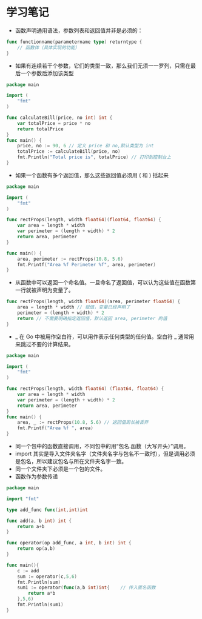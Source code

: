 # 学习笔记

* 函数声明通用语法，参数列表和返回值并非是必须的：
```go
func functionname(parametername type) returntype {
	// 函数体（具体实现的功能）
}
```
* 如果有连续若干个参数，它们的类型一致，那么我们无须一一罗列，只需在最后一个参数后添加该类型
```go
package main

import (
	"fmt"
)

func calculateBill(price, no int) int {
	var totalPrice = price * no
	return totalPrice
}
func main() {
	price, no := 90, 6 // 定义 price 和 no,默认类型为 int
	totalPrice := calculateBill(price, no)
	fmt.Println("Total price is", totalPrice) // 打印到控制台上
}
```
* 如果一个函数有多个返回值，那么这些返回值必须用 ( 和 ) 括起来
```go
package main

import (
	"fmt"
)

func rectProps(length, width float64)(float64, float64) {
	var area = length * width
	var perimeter = (length + width) * 2
	return area, perimeter
}

func main() {
	area, perimeter := rectProps(10.8, 5.6)
	fmt.Printf("Area %f Perimeter %f", area, perimeter)
}
```
* 从函数中可以返回一个命名值。一旦命名了返回值，可以认为这些值在函数第一行就被声明为变量了。
```go
func rectProps(length, width float64)(area, perimeter float64) {
	area = length * width // 赋值，变量已经声明了
	perimeter = (length + width) * 2
	return // 不需要明确指定返回值，默认返回 area, perimeter 的值
}
```
* _ 在 Go 中被用作空白符，可以用作表示任何类型的任何值。空白符 _ 通常用来跳过不要的计算结果。
```go
package main

import (
	"fmt"
)

func rectProps(length, width float64) (float64, float64) {
	var area = length * width
	var perimeter = (length + width) * 2
	return area, perimeter
}
func main() {
	area, _ := rectProps(10.8, 5.6) // 返回值周长被丢弃
	fmt.Printf("Area %f ", area)
}
```
* 同一个包中的函数直接调用，不同包中的用“包名.函数（大写开头）”调用。
* import 其实是导入文件夹名字（文件夹名字与包名不一致时），但是调用必须是包名，所以建议包名与所在文件夹名字一致。
* 同一个文件夹下必须是一个包的文件。
* 函数作为参数传递
```go
package main

import "fmt"

type add_func func(int,int)int

func add(a, b int) int {
	return a+b
}

func operator(op add_func, a int, b int) int {
	return op(a,b)
}

func main(){
	c := add
	sum := operator(c,5,6)
	fmt.Println(sum)
	sum1 := operator(func(a,b int)int{    // 传入匿名函数
		return a*b
	},5,6)
	fmt.Println(sum1)
}
```